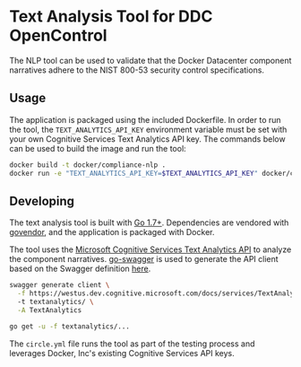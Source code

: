 # Text Analysis Tool for DDC OpenControl

The NLP tool can be used to validate that the Docker Datacenter component narratives adhere to the NIST 800-53 security control specifications.

## Usage

The application is packaged using the included Dockerfile. In order to run the tool, the `TEXT_ANALYTICS_API_KEY` environment variable must be set with your own Cognitive Services Text Analytics API key. The commands below can be used to build the image and run the tool:

```sh
docker build -t docker/compliance-nlp .
docker run -e "TEXT_ANALYTICS_API_KEY=$TEXT_ANALYTICS_API_KEY" docker/compliance-nlp
```

## Developing

The text analysis tool is built with [Go 1.7+](https://golang.org/). Dependencies are vendored with [govendor](https://github.com/kardianos/govendor), and the application is packaged with Docker.

The tool uses the [Microsoft Cognitive Services Text Analytics API](https://www.microsoft.com/cognitive-services/en-us/text-analytics-api) to analyze the component narratives. [go-swagger](https://goswagger.io/) is used to generate the API client based on the Swagger definition [here](https://westus.dev.cognitive.microsoft.com/docs/services/TextAnalytics.V2.0/export?DocumentFormat=Swagger&ApiName=Azure%20Machine%20Learning%20-%20Text%20Analytics).

```sh
swagger generate client \
  -f https://westus.dev.cognitive.microsoft.com/docs/services/TextAnalytics.V2.0/export?DocumentFormat=Swagger&ApiName=Azure%20Machine%20Learning%20-%20Text%20Analytics \
  -t textanalytics/ \
  -A TextAnalytics

go get -u -f textanalytics/...
```

The `circle.yml` file runs the tool as part of the testing process and leverages Docker, Inc's existing Cognitive Services API keys.